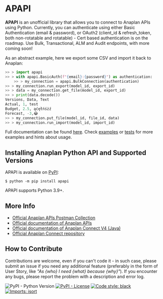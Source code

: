 # APAPI

**APAPI** is an unofficial library that allows you to connect to Anaplan APIs using
Python. Currently, you can authenticate using either Basic Authentication
(email & password), or OAuth2 (client_id & refresh_token, both non-rotatable and 
rotatable) - Cert based authentication is on the roadmap.
Use Bulk, Transactional, ALM and Audit endpoints, with more coming soon!

As an abstract example, here we export some CSV and import it back to Anaplan:

```python
>> > import apapi
>> > with apapi.BasicAuth(f"{email}:{password}") as authentication:
    >> > my_connection = apapi.BulkConnection(authentication)
>> > my_connection.run_export(model_id, export_id)
>> > data = my_connection.get_file(model_id, export_id)
>> > print(data.decode())
Versions, Data, Text
Actual, 1, test
Budget, 2.5, ąćęłńśżź
Forecast, -3,😂
>> > my_connection.put_file(model_id, file_id, data)
>> > my_connection.run_import(model_id, import_id)
```
Full documentation can be found [here](https://dlzaan.github.io/apapi/apapi.html).
Check [examples](https://github.com/DLZaan/apapi/tree/master/examples)
or [tests](https://github.com/DLZaan/apapi/tree/master/tests)
for more examples and hints about usage.

## Installing Anaplan Python API and Supported Versions

APAPI is available on [PyPI](https://pypi.org/project/apapi/):
```console
$ python -m pip install apapi
```
APAPI supports Python 3.9+.

## More Info
- [Official Anaplan APIs Postman Collection](https://www.postman.com/apiplan/workspace/official-anaplan-collection/overview)
- [Official documentation of Anaplan APIs](https://help.anaplan.com/da432e9b-24dd-4884-a70e-a3e409201e5c-Anaplan-API)
- [Official documentation of Anaplan Connect V4 (Java)](https://anaplanenablement.s3.amazonaws.com/Community/Anapedia/Anaplan-Connector-Informatica-V.4.2.1.pdf)
- [Official Anaplan Connect repository](https://github.com/anaplaninc/anaplan-java-client)

## How to Contribute

Contributions are welcome, even if you can't code it - in such case, please submit 
an issue if you need any additional feature (preferably in the form of User Story, 
like *"As {who} I need {what} because {why}"*).
If you encounter any bugs, please report the problem with a description and error log.

![PyPI - Python Version](https://img.shields.io/pypi/pyversions/apapi)
[![PyPI - License](https://img.shields.io/pypi/l/apapi)](https://github.com/DLZaan/apapi/blob/master/LICENSE)
[![Code style: black](https://img.shields.io/badge/code%20style-black-000000.svg)](https://github.com/psf/black)
[![Imports: isort](https://img.shields.io/badge/%20imports-isort-%231674b1?style=flat&labelColor=ef8336)](https://pycqa.github.io/isort/)